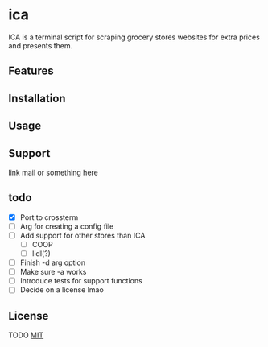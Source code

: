# ica
ICA is a terminal script for scraping grocery stores websites for extra prices and presents them.

## Features


## Installation


## Usage


## Support
link mail or something here

## todo
- [x] Port to crossterm
- [ ] Arg for creating a config file
- [ ] Add support for other stores than ICA
    - [ ] COOP
    - [ ] lidl(?)
- [ ] Finish -d arg option
- [ ] Make sure -a works
- [ ] Introduce tests for support functions
- [ ] Decide on a license lmao

## License
TODO
[MIT](https://choosealicense.com/licenses/mit/)